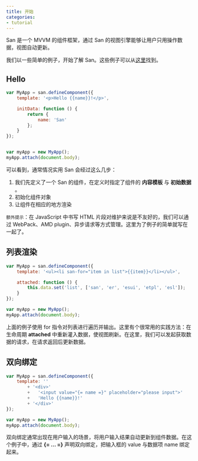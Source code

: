 ```yaml
---
title: 开始
categories:
- tutorial
---
```



San 是一个 MVVM 的组件框架，通过 San 的视图引擎能够让用户只用操作数据，视图自动更新。

我们以一些简单的例子，开始了解 San。这些例子可以从[这里](https://github.com/ecomfe/san/tree/master/example/start)找到。


Hello
-------

```javascript
var MyApp = san.defineComponent({
    template: '<p>Hello {{name}}!</p>',

    initData: function () {
        return {
            name: 'San'
        };
    }
});


var myApp = new MyApp();
myApp.attach(document.body);
```


可以看到，通常情况实用 San 会经过这么几步：

1. 我们先定义了一个 San 的组件，在定义时指定了组件的 **内容模板** 与 **初始数据** 。
2. 初始化组件对象
3. 让组件在相应的地方渲染


`额外提示`：在 JavaScript 中书写 HTML 片段对维护来说是不友好的，我们可以通过 WebPack、AMD plugin、异步请求等方式管理。这里为了例子的简单就写在一起了。


列表渲染
--------

```javascript
var MyApp = san.defineComponent({
    template: '<ul><li san-for="item in list">{{item}}</li></ul>',

    attached: function () {
        this.data.set('list', ['san', 'er', 'esui', 'etpl', 'esl']);
    }
});

var myApp = new MyApp();
myApp.attach(document.body);
```

上面的例子使用 for 指令对列表进行遍历并输出。这里有个很常用的实践方法：在生命周期 **attached** 中重新灌入数据，使视图刷新。在这里，我们可以发起获取数据的请求，在请求返回后更新数据。


双向绑定
--------

```javascript
var MyApp = san.defineComponent({
    template: ''
        + '<div>'
        +   '<input value="{= name =}" placeholder="please input">'
        +   'Hello {{name}}!'
        + '</div>'
});

var myApp = new MyApp();
myApp.attach(document.body);
```

双向绑定通常出现在用户输入的场景，将用户输入结果自动更新到组件数据。在这个例子中，通过 **{= ... =}** 声明双向绑定，把输入框的 value 与数据项 name 绑定起来。


